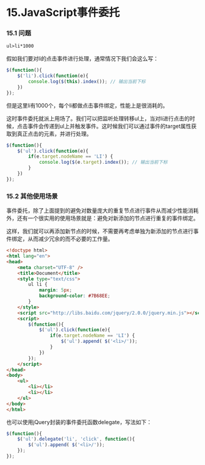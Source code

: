 # 15.JavaScript事件委托

### 15.1 问题

```html
ul>li*1000
```

假如我们要对li的点击事件进行处理，通常情况下我们会这么写：

```JavaScript
$(function(){
	$('li').click(function(e){
		console.log($(this).index()); // 输出当前下标
	})
});
```

但是这里li有1000个，每个li都做点击事件绑定，性能上是很消耗的。

这时事件委托就派上用场了。我们可以把监听处理转移ul上，当对li进行点击的时候，点击事件会传递到ul上并触发事件。这时候我们可以通过事件的target属性获取到真正点击的元素，并进行处理。

```JavaScript
$(function(){
	$('ul').click(function(e){
		if(e.target.nodeName == 'LI') {
			console.log($(e.target).index()); // 输出当前下标
		}
	})
});
```

### 15.2 其他使用场景

事件委托，除了上面提到的避免对数量庞大的重复节点进行事件从而减少性能消耗外，还有一个很实用的使用场景就是：避免对新添加的节点进行重复的事件绑定。

这样，我们就可以再添加新节点的时候，不需要再考虑单独为新添加的节点进行事件绑定，从而减少冗余的而不必要的工作量。

```html
<!doctype html>
<html lang="en">
<head>
	<meta charset="UTF-8" />
	<title>Document</title>
	<style type="text/css">
		ul li {
			margin: 5px;
			background-color: #7B68EE;
		}
	</style>
	<script src="http://libs.baidu.com/jquery/2.0.0/jquery.min.js"></script>
	<script>
		$(function(){ 
			$('ul').click(function(e){
				if(e.target.nodeName == 'LI') {
					$('ul').append( $('<li>/'));
				}
			})
		}); 
	</script>
</head>
<body>
	<ul>
		<li></li>
		<li></li>
	</ul>
</body>
</html>
```
也可以使用jQuery封装的事件委托函数delegate，写法如下：

```JavaScript
$(function(){ 			
	$('ul').delegate('li', 'click', function(){
		$('ul').append( $('<li>/'));
	});
}); 
```
